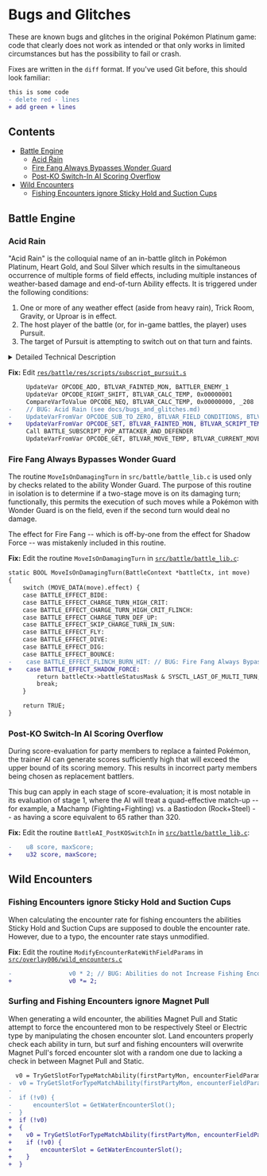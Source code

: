 # Bugs and Glitches

These are known bugs and glitches in the original Pokémon Platinum game: code that
clearly does not work as intended or that only works in limited circumstances
but has the possibility to fail or crash.

Fixes are written in the `diff` format. If you've used Git before, this should
look familiar:

```diff
this is some code
- delete red - lines
+ add green + lines
```

## Contents

- [Battle Engine](#battle-engine)
  - [Acid Rain](#acid-rain)
  - [Fire Fang Always Bypasses Wonder Guard](#fire-fang-always-bypasses-wonder-guard)
  - [Post-KO Switch-In AI Scoring Overflow](#post-ko-switch-in-ai-scoring-overflow)
- [Wild Encounters](#wild-encounters)
  - [Fishing Encounters ignore Sticky Hold and Suction Cups](#fishing-encounters-ignore-sticky-hold-and-suction-cups)

## Battle Engine

### Acid Rain

"Acid Rain" is the colloquial name of an in-battle glitch in Pokémon Platinum,
Heart Gold, and Soul Silver which results in the simultaneous occurrence of
multiple forms of field effects, including multiple instances of weather-based
damage and end-of-turn Ability effects. It is triggered under the following conditions:

1. One or more of any weather effect (aside from heavy rain), Trick Room, Gravity,
or Uproar is in effect.
2. The host player of the battle (or, for in-game battles, the player) uses Pursuit.
3. The target of Pursuit is attempting to switch out on that turn and faints.

<details>
  <summary>Detailed Technical Description</summary>

  The root cause of this bug is a parameter swap in the vanilla bytecode script
  for Pursuit which subtracts the fainted battler's ID from the field conditions
  bitmask, rather than setting the fainted battler variable to that ID.

  To illustrate, suppose that the field condition is set to permanent Hail due
  to a previous activation of Snow Warning. This is represented in the field-condition
  bitmask as `0x80`. At a point after this, our opponent is fainted by Pursuit while
  attempting to switch out, setting `BTLVAR_SCRIPT_TEMP` to `1`. Then, the following
  line of the bytecode is executed:

  ```
- UpdateVarFromVar OPCODE_SUB_TO_ZERO, BTLVAR_FIELD_CONDITIONS, BTLVAR_SCRIPT_TEMP
 ````

  This instruction subtracts the value of `BTLVAR_SCRIPT_TEMP` (1) from the value
  of `BTLVAR_FIELD_CONDITIONS` (`0x80`) and stores the result (`0x7F`) back into
  `BTLVAR_FIELD_CONDITIONS`. This value represents the 7 least-significant bits
  being flipped to `1`, which denotes in-game that all of the following weathers
  are active:

  1. Hail (temporary)
  2. Sun (temporary and permanent)
  3. Sand (temporary and permanent)
  4. Rain (temporary and permanent)

  Because the turn counter for temporary weather was never initialized, temporary
  weather states are functionally permanent. The visible result is that each of
  these weather states is active at once and that all effects related to them also
  trigger.
</details>

**Fix:** Edit [`res/battle/res/scripts/subscript_pursuit.s`](https://github.com/pret/pokeplatinum/blob/main/res/battle/scripts/subscripts/subscript_pursuit.s)

```diff
     UpdateVar OPCODE_ADD, BTLVAR_FAINTED_MON, BATTLER_ENEMY_1
     UpdateVar OPCODE_RIGHT_SHIFT, BTLVAR_CALC_TEMP, 0x00000001
     CompareVarToValue OPCODE_NEQ, BTLVAR_CALC_TEMP, 0x00000000, _208
-    // BUG: Acid Rain (see docs/bugs_and_glitches.md)
-    UpdateVarFromVar OPCODE_SUB_TO_ZERO, BTLVAR_FIELD_CONDITIONS, BTLVAR_SCRIPT_TEMP
+    UpdateVarFromVar OPCODE_SET, BTLVAR_FAINTED_MON, BTLVAR_SCRIPT_TEMP
     Call BATTLE_SUBSCRIPT_POP_ATTACKER_AND_DEFENDER
     UpdateVarFromVar OPCODE_GET, BTLVAR_MOVE_TEMP, BTLVAR_CURRENT_MOVE
```

### Fire Fang Always Bypasses Wonder Guard

The routine `MoveIsOnDamagingTurn` in `src/battle/battle_lib.c` is used only
by checks related to the ability Wonder Guard. The purpose of this routine
in isolation is to determine if a two-stage move is on its damaging turn;
functionally, this permits the execution of such moves while a Pokémon with
Wonder Guard is on the field, even if the second turn would deal no damage.

The effect for Fire Fang -- which is off-by-one from the effect for Shadow
Force -- was mistakenly included in this routine.

**Fix:** Edit the routine `MoveIsOnDamagingTurn` in [`src/battle/battle_lib.c`](https://github.com/pret/pokeplatinum/blob/main/src/battle/battle_lib.c#L7590):

```diff
static BOOL MoveIsOnDamagingTurn(BattleContext *battleCtx, int move)
{
    switch (MOVE_DATA(move).effect) {
    case BATTLE_EFFECT_BIDE:
    case BATTLE_EFFECT_CHARGE_TURN_HIGH_CRIT:
    case BATTLE_EFFECT_CHARGE_TURN_HIGH_CRIT_FLINCH:
    case BATTLE_EFFECT_CHARGE_TURN_DEF_UP:
    case BATTLE_EFFECT_SKIP_CHARGE_TURN_IN_SUN:
    case BATTLE_EFFECT_FLY:
    case BATTLE_EFFECT_DIVE:
    case BATTLE_EFFECT_DIG:
    case BATTLE_EFFECT_BOUNCE:
-    case BATTLE_EFFECT_FLINCH_BURN_HIT: // BUG: Fire Fang Always Bypasses Wonder Guard (see docs/bugs_and_glitches.md)
+    case BATTLE_EFFECT_SHADOW_FORCE:
        return battleCtx->battleStatusMask & SYSCTL_LAST_OF_MULTI_TURN;
        break;
    }

    return TRUE;
}
```

### Post-KO Switch-In AI Scoring Overflow

During score-evaluation for party members to replace a fainted Pokémon, the
trainer AI can generate scores sufficiently high that will exceed the upper
bound of its scoring memory. This results in incorrect party members being
chosen as replacement battlers.

This bug can apply in each stage of score-evaluation; it is most notable in
its evaluation of stage 1, where the AI will treat a quad-effective match-up --
for example, a Machamp (Fighting+Fighting) vs. a Bastiodon (Rock+Steel) --
as having a score equivalent to 65 rather than 320.

**Fix:** Edit the routine `BattleAI_PostKOSwitchIn` in [`src/battle/battle_lib.c`](https://github.com/pret/pokeplatinum/blob/05aee2e69edd4774823920cec395e29320036f26/src/battle/battle_lib.c#L7925):

```diff
-    u8 score, maxScore;
+    u32 score, maxScore;
```

## Wild Encounters
### Fishing Encounters ignore Sticky Hold and Suction Cups

When calculating the encounter rate for fishing encounters the abilities Sticky 
Hold and Suction Cups are supposed to double the encounter rate. However, due to
a typo, the encounter rate stays unmodified.

**Fix:** Edit the routine `ModifyEncounterRateWithFieldParams` in [`src/overlay006/wild_encounters.c`](https://github.com/pret/pokeplatinum/blob/4fb8a8f567ebbfc99a1d7f2e5f1e8edd9beb4aa7/src/overlay006/wild_encounters.c#L1390)

```diff
-                v0 * 2; // BUG: Abilities do not Increase Fishing Encounter Rate (see docs/bugs_and_glitches.md)
+                v0 *= 2;
```

### Surfing and Fishing Encounters ignore Magnet Pull

When generating a wild encounter, the abilities Magnet Pull and Static  
attempt to force the encountered mon to be respectively Steel or Electric type by
manipulating the chosen encounter slot. Land encounters properly check each ability in turn,
but surf and fishing encounters will overwrite Magnet Pull's forced encounter slot with a random one
due to lacking a check in between Magnet Pull and Static.

```diff
  v0 = TryGetSlotForTypeMatchAbility(firstPartyMon, encounterFieldParams, encounterTable, MAX_WATER_ENCOUNTERS, TYPE_STEEL, ABILITY_MAGNET_PULL, &encounterSlot);
-  v0 = TryGetSlotForTypeMatchAbility(firstPartyMon, encounterFieldParams, encounterTable, MAX_WATER_ENCOUNTERS, TYPE_ELECTRIC, ABILITY_STATIC, &encounterSlot);
-
-  if (!v0) {
-      encounterSlot = GetWaterEncounterSlot();
-  }
+  if (!v0)
+  {
+    v0 = TryGetSlotForTypeMatchAbility(firstPartyMon, encounterFieldParams, encounterTable, MAX_WATER_ENCOUNTERS, TYPE_ELECTRIC, ABILITY_STATIC, &encounterSlot);
+    if (!v0) {
+        encounterSlot = GetWaterEncounterSlot();
+    }
+  }
```
